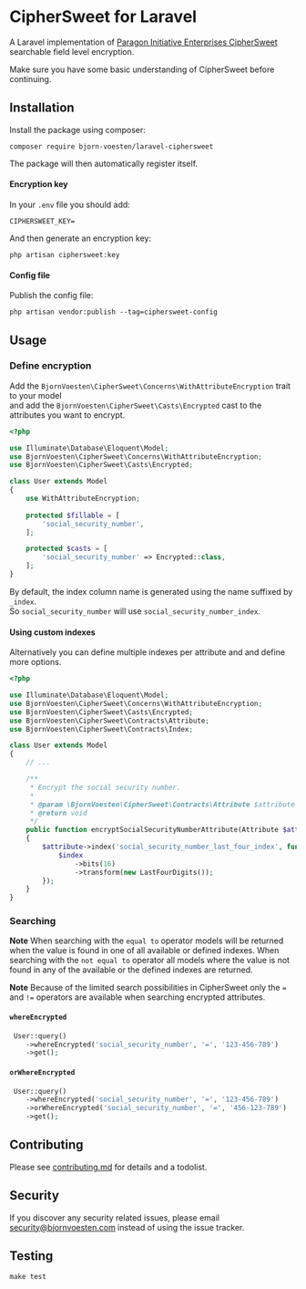 # CipherSweet for Laravel

A Laravel implementation of [Paragon Initiative Enterprises CipherSweet](https://ciphersweet.paragonie.com) searchable field level encryption.

Make sure you have some basic understanding of CipherSweet before continuing.

## Installation

Install the package using composer:
```
composer require bjorn-voesten/laravel-ciphersweet
```

The package will then automatically register itself.

#### Encryption key

In your `.env` file you should add:
```dotenv
CIPHERSWEET_KEY=
```
And then generate an encryption key:
```
php artisan ciphersweet:key
```

#### Config file

Publish the config file:
```
php artisan vendor:publish --tag=ciphersweet-config
```

## Usage

### Define encryption

Add the `BjornVoesten\CipherSweet\Concerns\WithAttributeEncryption` trait to your model <br> 
and add the `BjornVoesten\CipherSweet\Casts\Encrypted` cast to the attributes you want to encrypt.
```php
<?php

use Illuminate\Database\Eloquent\Model;
use BjornVoesten\CipherSweet\Concerns\WithAttributeEncryption;
use BjornVoesten\CipherSweet\Casts\Encrypted;

class User extends Model
{
    use WithAttributeEncryption;
    
    protected $fillable = [
        'social_security_number',
    ];

    protected $casts = [
        'social_security_number' => Encrypted::class,
    ];
}
```

By default, the index column name is generated using the name suffixed by `_index`. <br>
So `social_security_number` will use `social_security_number_index`.

#### Using custom indexes

Alternatively you can define multiple indexes per attribute and and define more options.

```php
<?php

use Illuminate\Database\Eloquent\Model;
use BjornVoesten\CipherSweet\Concerns\WithAttributeEncryption;
use BjornVoesten\CipherSweet\Casts\Encrypted;
use BjornVoesten\CipherSweet\Contracts\Attribute;
use BjornVoesten\CipherSweet\Contracts\Index;

class User extends Model
{
    // ...

    /**
     * Encrypt the social security number.
     *
     * @param \BjornVoesten\CipherSweet\Contracts\Attribute $attribute
     * @return void
     */
    public function encryptSocialSecurityNumberAttribute(Attribute $attribute): void
    {
        $attribute->index('social_security_number_last_four_index', function (Index $index) {
            $index
                ->bits(16)
                ->transform(new LastFourDigits());
        });
    }
}
```

### Searching

**Note** When searching with the `equal to` operator models will be returned when the value is found in one of all available or defined indexes. When searching with the `not equal to` operator all models where the value is not found in any of the available or the defined indexes are returned. 

**Note**
Because of the limited search possibilities in CipherSweet only the `=` and `!=` operators are available when searching encrypted attributes. 

#### `whereEncrypted`

```php
 User::query()
    ->whereEncrypted('social_security_number', '=', '123-456-789')
    ->get();
```

#### `orWhereEncrypted`

```php
 User::query()
    ->whereEncrypted('social_security_number', '=', '123-456-789')
    ->orWhereEncrypted('social_security_number', '=', '456-123-789')
    ->get();
```

## Contributing

Please see [contributing.md](contributing.md) for details and a todolist.

## Security

If you discover any security related issues, please email [security@bjornvoesten.com](mailto:security@bjornvoesten.com) instead of using the issue tracker.

## Testing

```
make test
```
